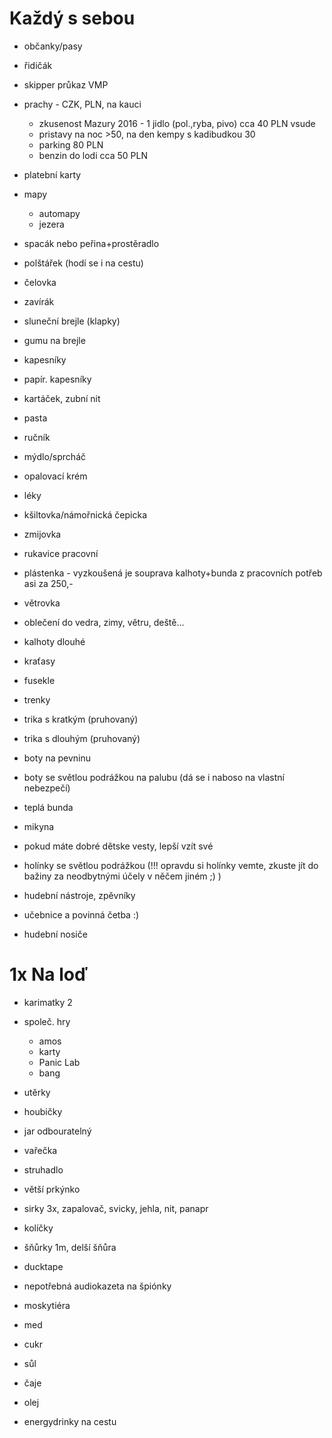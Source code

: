 Každý s sebou
=============

* občanky/pasy
* řidičák
* skipper průkaz VMP
* prachy - CZK, PLN, na kauci
  * zkusenost Mazury 2016 - 1 jidlo (pol.,ryba, pivo) cca 40 PLN vsude
  * pristavy na noc >50, na den kempy s kadibudkou 30
  * parking 80 PLN
  * benzin do lodi cca 50 PLN
* platební karty
* mapy
  * automapy
  * jezera

* spacák nebo peřina+prostěradlo
* polštářek (hodí se i na cestu)
* čelovka
* zavírák
* sluneční brejle (klapky)
* gumu na brejle

* kapesníky
* papír. kapesníky
* kartáček, zubní nit
* pasta
* ručník
* mýdlo/sprcháč
* opalovací krém
* léky

* kšiltovka/námořnická čepicka
* zmijovka
* rukavice pracovní
* plástenka - vyzkoušená je souprava kalhoty+bunda z pracovních potřeb asi za 250,-
* větrovka
* oblečení do vedra, zimy, větru, deště...
* kalhoty dlouhé
* kraťasy
* fusekle
* trenky
* trika s kratkým (pruhovaný)
* trika s dlouhým (pruhovaný)
* boty na pevninu
* boty se světlou podrážkou na palubu (dá se i naboso na vlastní nebezpečí)
* teplá bunda
* mikyna
* pokud máte dobré dětske vesty, lepší vzít své
* holínky se světlou podrážkou (!!! opravdu si holínky vemte, zkuste jít do bažiny za neodbytnými účely v něčem jiném ;) )

* hudební nástroje, zpěvníky
* učebnice a povinná četba :)
* hudební nosiče

1x Na loď
=========

* karimatky 2
* společ. hry
  * amos
  * karty
  * Panic Lab
  * bang
* utěrky
* houbičky
* jar odbouratelný
* vařečka
* struhadlo
* větší prkýnko
* sirky 3x, zapalovač, svicky, jehla, nit, panapr
* kolíčky
* šňůrky 1m, delší šňůra
* ducktape
* nepotřebná audiokazeta na špiónky
* moskytiéra

* med
* cukr
* sůl
* čaje
* olej
* energydrinky na cestu

